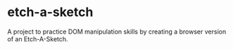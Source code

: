 # etch-a-sketch

A project to practice DOM manipulation skills by creating a browser
version of an Etch-A-Sketch.